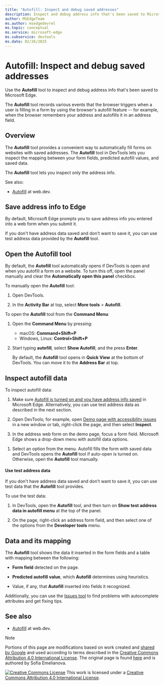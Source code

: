 ```yaml
---
title: "Autofill: Inspect and debug saved addresses"
description: Inspect and debug address info that's been saved to Microsoft Edge.
author: MSEdgeTeam
ms.author: msedgedevrel
ms.topic: conceptual
ms.service: microsoft-edge
ms.subservice: devtools
ms.date: 02/26/2025
---
```

<!-- Copyright Sofia Emelianova

   Licensed under the Apache License, Version 2.0 (the "License");
   you may not use this file except in compliance with the License.
   You may obtain a copy of the License at

       https://www.apache.org/licenses/LICENSE-2.0

   Unless required by applicable law or agreed to in writing, software
   distributed under the License is distributed on an "AS IS" BASIS,
   WITHOUT WARRANTIES OR CONDITIONS OF ANY KIND, either express or implied.
   See the License for the specific language governing permissions and
   limitations under the License.  -->
# Autofill: Inspect and debug saved addresses
<!-- https://developer.chrome.com/docs/devtools/autofill -->

Use the **Autofill** tool to inspect and debug address info that's been saved to Microsoft Edge.

The **Autofill** tool records various events that the browser triggers when a user is filling in a form by using the browser's autofill feature -- for example, when the browser remembers your address and autofills it in an address field.


<!-- ====================================================================== -->
## Overview

The **Autofill** tool provides a convenient way to automatically fill forms on websites with saved addresses.  The **Autofill** tool in DevTools lets you inspect the mapping between your form fields, predicted autofill values, and saved data.

The **Autofill** tool lets you inspect only the address info.

See also:
* [Autofill](https://web.dev/learn/forms/autofill) at web.dev.


<!-- ====================================================================== -->
## Save address info to Edge
<!-- https://developer.chrome.com/docs/devtools/autofill#save-to-chrome -->

By default, Microsoft Edge prompts you to save address info you entered into a web form when you submit it.

<!-- todo: find in Edge Settings -->

<!-- ![A prompt to save address info](todo: autofill-prompt.png) -->

<!-- If there's no such prompt, in Edge, select Customize and control > Password and Autofill > Addresses and more, and turn on Save and fill addresses. You can also add new addresses here. -->

<!-- ![The 'Addresses and more' menu option](todo: addresses-menu-option.png) -->

If you don't have address data saved and don't want to save it, you can use test address data provided by the **Autofill** tool.


<!-- ====================================================================== -->
## Open the **Autofill** tool

By default, the **Autofill** tool automatically opens if DevTools is open and when you autofill a form on a website.  To turn this off, open the panel manually and clear the **Automatically open this panel** checkbox.


To manually open the **Autofill** tool:

1. Open DevTools.

1. In the **Activity Bar** at top, select **More tools** > **Autofill**.


To open the **Autofill** tool from the **Command Menu**:

1. Open the **Command Menu** by pressing:

   * macOS: **Command+Shift+P**
   * Windows, Linux: **Control+Shift+P**

   <!-- ![Command Menu with "autofill" entered](todo: command-menu-autofill.png) -->

1. Start typing **autofill**, select **Show Autofill**, and the press **Enter**.

   By default, the **Autofill** tool opens in **Quick View** at the bottom of DevTools.  You can move it to the **Address Bar** at top.


<!-- ====================================================================== -->
## Inspect autofill data
<!-- https://developer.chrome.com/docs/devtools/autofill#inspect -->

To inspect autofill data:

1. Make sure [Autofill is turned on and you have address info saved](#save-address-info-to-edge) in Microsoft Edge.  Alternatively, you can use test address data as described in the next section.

1. Open DevTools; for example, open [Demo page with accessibility issues](https://microsoftedge.github.io/Demos/devtools-a11y-testing/) in a new window or tab, right-click the page, and then select **Inspect**.

1. In the address web form on the demo page, focus a form field.  Microsoft Edge shows a drop-down menu with autofill data options.
<!-- todo: no address form in https://github.com/MicrosoftEdge/Demos -->

1. Select an option from the menu.  Autofill fills the form with saved data and DevTools opens the **Autofill** tool if auto-open is turned on.  Otherwise, open the **Autofill** tool manually.

   <!-- ![An autofill data option selected](todo: autofill-data.png) -->


<!-- ------------------------------ -->
#### Use test address data

If you don't have address data saved and don't want to save it, you can use test data that the **Autofill** tool provides.

To use the test data:

1. In DevTools, open the **Autofill** tool, and then turn on **Show test address data in autofill menu** at the top of the panel.

1. On the page, right-click an address form field, and then select one of the options from the **Developer tools** menu.

   <!-- ![The 'Developer tools' menu with test address data options](todo: test-address-data.png) -->


<!-- ====================================================================== -->
## Data and its mapping
<!-- https://developer.chrome.com/docs/devtools/autofill#data -->

The **Autofill** tool shows the data it inserted in the form fields and a table with mapping between the following:

* **Form field** detected on the page.

* **Predicted autofill value**, which **Autofill** determines using heuristics.

* Value, if any, that **Autofill** inserted into fields it recognized.

   <!-- ![The Autofill tool](todo: autofill.panel.png) -->

Additionally, you can use the [Issues tool](../issues/index.md) to find problems with autocomplete attributes and get fixing tips.

<!-- ![Autocomplete issues caught by the Issues panel](todo: autocomplete-issues.png) -->


<!-- ====================================================================== -->
## See also
<!-- todo: all links in article -->

* [Autofill](https://web.dev/learn/forms/autofill) at web.dev.


<!-- ====================================================================== -->
> [!NOTE]
> Portions of this page are modifications based on work created and [shared by Google](https://developers.google.com/terms/site-policies) and used according to terms described in the [Creative Commons Attribution 4.0 International License](https://creativecommons.org/licenses/by/4.0). 
> The original page is found [here](https://developer.chrome.com/docs/devtools/autofill) and is authored by Sofia Emelianova.

[![Creative Commons License](../../media/cc-logo/88x31.png)](https://creativecommons.org/licenses/by/4.0)
This work is licensed under a [Creative Commons Attribution 4.0 International License](https://creativecommons.org/licenses/by/4.0).
